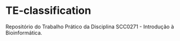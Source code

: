 # TE-classification
Repositório do Trabalho Prático da Disciplina SCC0271 - Introdução à Bioinformática.
